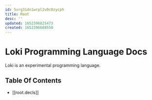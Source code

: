 ```yaml
---
id: 5vrg3idn1wrpl2u9c0zycph
title: Root
desc: ''
updated: 1652396825473
created: 1652396688550
---
```

# Loki Programming Language Docs
Loki is an experimental programming language.

## Table Of Contents
- [[root.decls]]
